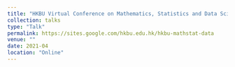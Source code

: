 ```yaml
---
title: "HKBU Virtual Conference on Mathematics, Statistics and Data Science"
collection: talks
type: "Talk"
permalink: https://sites.google.com/hkbu.edu.hk/hkbu-mathstat-data
venue: ""
date: 2021-04
location: "Online"
---
```


